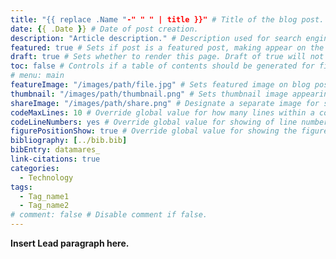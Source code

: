 ```yaml
---
title: "{{ replace .Name "-" " " | title }}" # Title of the blog post.
date: {{ .Date }} # Date of post creation.
description: "Article description." # Description used for search engine.
featured: true # Sets if post is a featured post, making appear on the home page side bar.
draft: true # Sets whether to render this page. Draft of true will not be rendered.
toc: false # Controls if a table of contents should be generated for first-level links automatically.
# menu: main
featureImage: "/images/path/file.jpg" # Sets featured image on blog post.
thumbnail: "/images/path/thumbnail.png" # Sets thumbnail image appearing inside card on homepage.
shareImage: "/images/path/share.png" # Designate a separate image for social media sharing.
codeMaxLines: 10 # Override global value for how many lines within a code block before auto-collapsing.
codeLineNumbers: yes # Override global value for showing of line numbers within code block.
figurePositionShow: true # Override global value for showing the figure label.
bibliography: [../bib.bib]
bibEntry: datamares_
link-citations: true
categories:
  - Technology
tags:
  - Tag_name1
  - Tag_name2
# comment: false # Disable comment if false.
---
```


**Insert Lead paragraph here.**